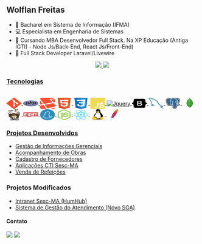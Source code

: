 ## Wolflan Freitas
- 🎒 Bacharel em Sistema de Informação (IFMA)
- 💻 Especialista em Engenharia de Sistemas
- 📖 Cursando MBA Desenvolvedor Full Stack. Na XP Educação (Antiga IGTI) - Node Js/Back-End, React Js/Front-End)
- 🎯 Full Stack Developer Laravel/Livewire

<div align="center">
  <a href="https://github.com/wolflanfreitas">
  <img height="180em" src="https://github-readme-stats.vercel.app/api?username=wolflanfreitas&show_icons=true&theme=swift&include_all_commits=true&count_private=true"/>
  <img height="180em" src="https://github-readme-stats.vercel.app/api/top-langs/?username=wolflanfreitas&layout=compact&langs_count=7&theme=swift"/>
</div>

### Tecnologias

<div style="display: inline_block"><br>
  <img align="center" alt="Git" height="30" width="40" src="https://raw.githubusercontent.com/devicons/devicon/master/icons/git/git-original.svg">
  <img align="center" alt="Php" height="30" width="40" src="https://raw.githubusercontent.com/devicons/devicon/master/icons/php/php-original.svg">
  <img align="center" alt="Laravel" height="30" width="40" src="https://raw.githubusercontent.com/devicons/devicon/master/icons/laravel/laravel-plain.svg">
  <img align="center" alt="HTML" height="30" width="40" src="https://raw.githubusercontent.com/devicons/devicon/master/icons/html5/html5-original.svg">
  <img align="center" alt="CSS" height="30" width="40" src="https://raw.githubusercontent.com/devicons/devicon/master/icons/css3/css3-original.svg">
  <img align="center" alt="Js" height="30" width="40" src="https://raw.githubusercontent.com/devicons/devicon/master/icons/javascript/javascript-plain.svg">
  <img align="center" alt="Jquery" height="30" width="40" src="https://cdn.jsdelivr.net/gh/devicons/devicon/icons/jquery/jquery-plain-wordmark.svg" />
  <img align="center" alt="Bootstrap" height="30" width="40" src="https://raw.githubusercontent.com/devicons/devicon/master/icons/bootstrap/bootstrap-plain.svg">
  <img align="center" alt="Mysql" height="30" width="40" src="https://raw.githubusercontent.com/devicons/devicon/master/icons/mysql/mysql-original.svg">
  <img align="center" alt="Postgres" height="30" width="40" src="https://raw.githubusercontent.com/devicons/devicon/master/icons/postgresql/postgresql-original.svg">
  <img align="center" alt="MongoDB" height="30" width="40" src="https://raw.githubusercontent.com/devicons/devicon/master/icons/mongodb/mongodb-original.svg">
  <img align="center" alt="Composer" height="30" width="40" src="https://raw.githubusercontent.com/devicons/devicon/master/icons/composer/composer-original.svg">
  <img align="center" alt="Npm" height="30" width="40" src="https://raw.githubusercontent.com/devicons/devicon/master/icons/npm/npm-original-wordmark.svg">
  <img align="center" alt="Yarn" height="30" width="40" src="https://raw.githubusercontent.com/devicons/devicon/master/icons/yarn/yarn-original.svg">
  <img align="center" alt="NodeJs" height="30" width="40" src="https://raw.githubusercontent.com/devicons/devicon/master/icons/nodejs/nodejs-original.svg">
  <img align="center" alt="ReactJs" height="30" width="40" src="https://raw.githubusercontent.com/devicons/devicon/master/icons/react/react-original.svg">
  <img align="center" alt="Linux" height="30" width="40" src="https://raw.githubusercontent.com/devicons/devicon/master/icons/linux/linux-original.svg">
  <img align="center" alt="Apache" height="30" width="40" src="https://raw.githubusercontent.com/devicons/devicon/master/icons/apache/apache-original.svg">
</div>

### Projetos Desenvolvidos
  <ul>
    <li>
      <a href='http://sistemas.sescma.com.br/sig'>Gestão de Informações Gerenciais</a>
    </li>
    <li>
      <a href='http://sistemas.sescma.com.br/sao/public/painel/'>Acompanhamento de Obras</a>
    </li>
    <li>
      <a href='https://scf.sescma.com.br/'>Cadastro de Fornecedores</a>
    </li>
    <li>
      <a href='https://apps.sescma.com.br/'>Aplicações CTI Sesc-MA</a>
    </li>
    <li>
      <a href='https://vendas.sescma.com.br/'>Venda de Refeições</a>
    </li>
  </ul>
  
### Projetos Modificados
  <ul>
    <li>
      <a href='https://sescbook.sescma.com.br/'>Intranet Sesc-MA (HumHub)</a>
    </li>
    <li>
      <a href='https://sga.sescma.com.br/login'>Sistema de Gestão do Atendimento (Novo SGA)</a>
    </li>
  </ul>
  
#### Contato

<a href = "mailto:wolflanf@gmail.com"><img src="https://img.shields.io/badge/-Gmail-%23333?style=for-the-badge&logo=gmail&logoColor=white" target="_blank"></a>
<a href="https://www.linkedin.com/in/wolflan-camilo-penha-de-freitas-04670824a" target="_blank"><img src="https://img.shields.io/badge/-LinkedIn-%230077B5?style=for-the-badge&logo=linkedin&logoColor=white" target="_blank"></a>
